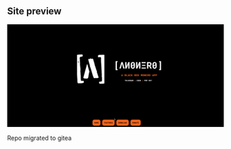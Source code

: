 ## Site preview

<p align="center">
  <img src="assets/preview_updated.gif">
</p>

Repo migrated to <a hfref="https://gitea.com/anonero/website">gitea</a>

